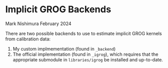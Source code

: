 # Implicit GROG Backends
Mark Nishimura
February 2024

There are two possible backends to use to estimate implicit GROG kernels from calibration data:

1. My custom implmementation (found in `_backend`)
2. The official implementation (found in `_igrog`), which requires that the appropriate submodule in `libraries/igrog` be installed and up-to-date.

